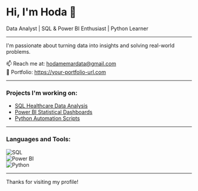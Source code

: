 # Hi, I'm Hoda 👋

Data Analyst | SQL & Power BI Enthusiast | Python Learner

---

I'm passionate about turning data into insights and solving real-world problems.

📫 Reach me at: hodamemardata@gmail.com  
🔗 Portfolio: https://your-portfolio-url.com  

---

### Projects I'm working on:

- [SQL Healthcare Data Analysis](https://github.com/HMZSQLBI/SQL-Healthcare-Data-Analysis)  
- [Power BI Statistical Dashboards](https://github.com/hodamemardata/powerbi-statistics-dashboards)  
- [Python Automation Scripts](https://github.com/hodamemardata/python-excel-sql-automation)  

---

### Languages and Tools:

![SQL](https://img.shields.io/badge/SQL-1572B6?style=for-the-badge&logo=postgresql&logoColor=white)  
![Power BI](https://img.shields.io/badge/Power_BI-F2C811?style=for-the-badge&logo=microsoft-power-bi&logoColor=black)  
![Python](https://img.shields.io/badge/Python-3776AB?style=for-the-badge&logo=python&logoColor=white)

---

Thanks for visiting my profile!
